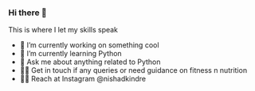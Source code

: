 ### Hi there 👋
This is where I let my skills speak

- 🔭 I’m currently working on something cool
- 🌱 I’m currently learning Python
- 💬 Ask me about anything related to Python
- 🏋️‍♀️ Get in touch if any queries or need guidance on fitness n nutrition
- 🙋‍♂️ Reach at Instagram @nishadkindre
<!--
**nishadkindre/nishadkindre** is a ✨ _special_ ✨ repository because its `README.md` (this file) appears on your GitHub profile.

Here are some ideas to get you started:

- 🔭 I’m currently working on something cool
- 🌱 I’m currently learning Python
- 👯 I’m looking to collaborate on ...
- 🤔 I’m looking for help with ...
- 💬 Ask me about anything related to Python
- 🏋️‍♀️ Get in touch if any queries or need guidance on fitness n nuntrition
- 📫 How to reach me: @nishadkindre
- ⚡ Fun fact: 
-->
